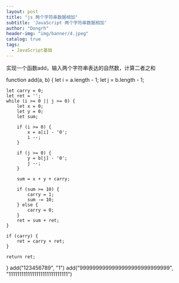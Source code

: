 ```yaml
---
layout: post
title: "js 两个字符串数据相加"
subtitle: 'JavaScript 两个字符串数据相加'
author: "Dongrh"
header-img: "img/banner/4.jpeg"
catalog: true
tags:
  - JavaScript基础
---
```


实现一个函数add，输入两个字符串表达的自然数，计算二者之和

function add(a, b) {
    let i = a.length - 1;
    let j = b.length - 1;

    let carry = 0;
    let ret = '';
    while (i >= 0 || j >= 0) {
        let x = 0;
        let y = 0;
        let sum;

        if (i >= 0) {
            x = a[i] - '0';
            i --;
        }

        if (j >= 0) {
            y = b[j] - '0';
            j --;
        }

        sum = x + y + carry;

        if (sum >= 10) {
            carry = 1;
            sum -= 10;
        } else {
            carry = 0;
        }
        ret = sum + ret;
    }

    if (carry) {
        ret = carry + ret;
    }

    return ret;
}
add("123456789", "1")
add("9999999999999999999999999999", "1111111111111111111111111111")
